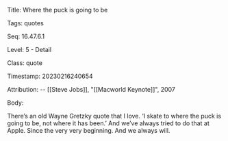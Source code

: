 Title:  Where the puck is going to be

Tags:   quotes

Seq:    16.47.6.1

Level:  5 - Detail

Class:  quote

Timestamp: 20230216240654

Attribution: -- [[Steve Jobs]], "[[Macworld Keynote]]", 2007

Body:

There’s an old Wayne Gretzky quote that I love. ‘I skate to where the puck is going to be, not where it has been.’ And we’ve always tried to do that at Apple. Since the very very beginning. And we always will.

